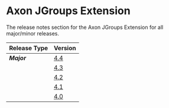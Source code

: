 # Axon JGroups Extension

The release notes section for the Axon JGroups Extension for all major/minor releases.

| Release Type | Version |
| :--- | :--- |
| _**Major**_ | [4.4](rn-jgroups-major-releases.md#release-44) |
|  | [4.3](rn-jgroups-major-releases.md#release-43) |
|  | [4.2](rn-jgroups-major-releases.md#release-42) |
|  | [4.1](rn-jgroups-major-releases.md#release-41) |
|  | [4.0](rn-jgroups-major-releases.md#release-40) |
